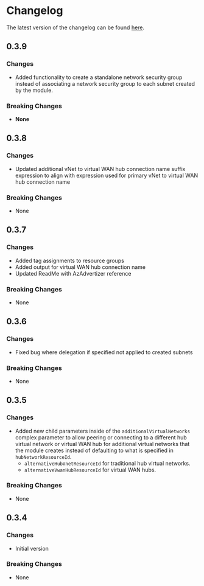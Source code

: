 # Changelog

The latest version of the changelog can be found [here](https://github.com/Azure/bicep-registry-modules/blob/main/avm/ptn/lz/sub-vending/CHANGELOG.md).

## 0.3.9

### Changes

- Added functionality to create a standalone network security group instead of associating a network security group to each subnet created by the module.

### Breaking Changes

- **None**

## 0.3.8

### Changes

- Updated additional vNet to virtual WAN hub connection name suffix expression to align with expression used for primary vNet to virtual WAN hub connection name

### Breaking Changes

- None

## 0.3.7

### Changes

- Added tag assignments to resource groups
- Added output for virtual WAN hub connection name
- Updated ReadMe with AzAdvertizer reference

### Breaking Changes

- None

## 0.3.6

### Changes

- Fixed bug where delegation if specified not applied to created subnets

### Breaking Changes

- None

## 0.3.5

### Changes

- Added new child parameters inside of the `additionalVirtualNetworks` complex parameter to allow peering or connecting to a different hub virtual network or virtual WAN hub for additional virtual networks that the module creates instead of defaulting to what is specified in `hubNetworkResourceId`.
  - `alternativeHubVnetResourceId` for traditional hub virtual networks.
  - `alternativeVwanHubResourceId` for virtual WAN hubs.

### Breaking Changes

- None

## 0.3.4

### Changes

- Initial version

### Breaking Changes

- None
